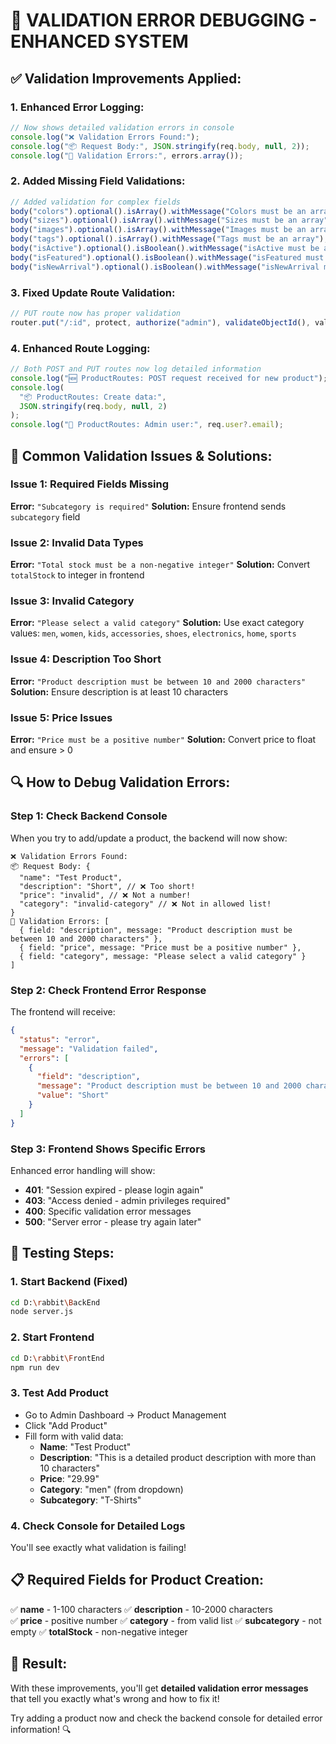 # 🔧 VALIDATION ERROR DEBUGGING - ENHANCED SYSTEM

## ✅ **Validation Improvements Applied:**

### **1. Enhanced Error Logging:**

```javascript
// Now shows detailed validation errors in console
console.log("❌ Validation Errors Found:");
console.log("📦 Request Body:", JSON.stringify(req.body, null, 2));
console.log("🚫 Validation Errors:", errors.array());
```

### **2. Added Missing Field Validations:**

```javascript
// Added validation for complex fields
body("colors").optional().isArray().withMessage("Colors must be an array"),
body("sizes").optional().isArray().withMessage("Sizes must be an array"),
body("images").optional().isArray().withMessage("Images must be an array"),
body("tags").optional().isArray().withMessage("Tags must be an array"),
body("isActive").optional().isBoolean().withMessage("isActive must be a boolean"),
body("isFeatured").optional().isBoolean().withMessage("isFeatured must be a boolean"),
body("isNewArrival").optional().isBoolean().withMessage("isNewArrival must be a boolean"),
```

### **3. Fixed Update Route Validation:**

```javascript
// PUT route now has proper validation
router.put("/:id", protect, authorize("admin"), validateObjectId(), validateProduct, handleValidationErrors, ...)
```

### **4. Enhanced Route Logging:**

```javascript
// Both POST and PUT routes now log detailed information
console.log("🆕 ProductRoutes: POST request received for new product");
console.log(
  "📦 ProductRoutes: Create data:",
  JSON.stringify(req.body, null, 2)
);
console.log("👤 ProductRoutes: Admin user:", req.user?.email);
```

## 🎯 **Common Validation Issues & Solutions:**

### **Issue 1: Required Fields Missing**

**Error:** `"Subcategory is required"`
**Solution:** Ensure frontend sends `subcategory` field

### **Issue 2: Invalid Data Types**

**Error:** `"Total stock must be a non-negative integer"`
**Solution:** Convert `totalStock` to integer in frontend

### **Issue 3: Invalid Category**

**Error:** `"Please select a valid category"`
**Solution:** Use exact category values: `men`, `women`, `kids`, `accessories`, `shoes`, `electronics`, `home`, `sports`

### **Issue 4: Description Too Short**

**Error:** `"Product description must be between 10 and 2000 characters"`
**Solution:** Ensure description is at least 10 characters

### **Issue 5: Price Issues**

**Error:** `"Price must be a positive number"`
**Solution:** Convert price to float and ensure > 0

## 🔍 **How to Debug Validation Errors:**

### **Step 1: Check Backend Console**

When you try to add/update a product, the backend will now show:

```
❌ Validation Errors Found:
📦 Request Body: {
  "name": "Test Product",
  "description": "Short", // ❌ Too short!
  "price": "invalid", // ❌ Not a number!
  "category": "invalid-category" // ❌ Not in allowed list!
}
🚫 Validation Errors: [
  { field: "description", message: "Product description must be between 10 and 2000 characters" },
  { field: "price", message: "Price must be a positive number" },
  { field: "category", message: "Please select a valid category" }
]
```

### **Step 2: Check Frontend Error Response**

The frontend will receive:

```json
{
  "status": "error",
  "message": "Validation failed",
  "errors": [
    {
      "field": "description",
      "message": "Product description must be between 10 and 2000 characters",
      "value": "Short"
    }
  ]
}
```

### **Step 3: Frontend Shows Specific Errors**

Enhanced error handling will show:

- **401**: "Session expired - please login again"
- **403**: "Access denied - admin privileges required"
- **400**: Specific validation error messages
- **500**: "Server error - please try again later"

## 🚀 **Testing Steps:**

### **1. Start Backend (Fixed)**

```bash
cd D:\rabbit\BackEnd
node server.js
```

### **2. Start Frontend**

```bash
cd D:\rabbit\FrontEnd
npm run dev
```

### **3. Test Add Product**

- Go to Admin Dashboard → Product Management
- Click "Add Product"
- Fill form with valid data:
  - **Name**: "Test Product"
  - **Description**: "This is a detailed product description with more than 10 characters"
  - **Price**: "29.99"
  - **Category**: "men" (from dropdown)
  - **Subcategory**: "T-Shirts"

### **4. Check Console for Detailed Logs**

You'll see exactly what validation is failing!

## 📋 **Required Fields for Product Creation:**

✅ **name** - 1-100 characters
✅ **description** - 10-2000 characters  
✅ **price** - positive number
✅ **category** - from valid list
✅ **subcategory** - not empty
✅ **totalStock** - non-negative integer

## 🎉 **Result:**

With these improvements, you'll get **detailed validation error messages** that tell you exactly what's wrong and how to fix it!

Try adding a product now and check the backend console for detailed error information! 🔍
